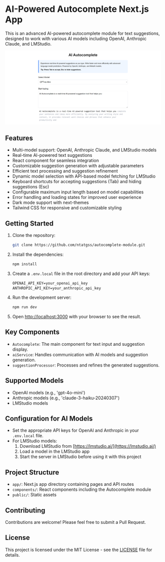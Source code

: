 # AI-Powered Autocomplete Next.js App

This is an advanced AI-powered autocomplete module for text suggestions, designed to work with various AI models including OpenAI, Anthropic Claude, and LMStudio.

![AI Autocomplete Demo](/public/ai-autocomplete.png)

## Features

- Multi-model support: OpenAI, Anthropic Claude, and LMStudio models
- Real-time AI-powered text suggestions
- React component for seamless integration
- Customizable suggestion generation with adjustable parameters
- Efficient text processing and suggestion refinement
- Dynamic model selection with API-based model fetching for LMStudio
- Keyboard shortcuts for accepting suggestions (Tab) and hiding suggestions (Esc)
- Configurable maximum input length based on model capabilities
- Error handling and loading states for improved user experience
- Dark mode support with next-themes
- Tailwind CSS for responsive and customizable styling

## Getting Started

1. Clone the repository:
   ```bash
   git clone https://github.com/ntatgss/autocomplete-module.git
   ```

2. Install the dependencies:
   ```bash
   npm install
   ```

3. Create a `.env.local` file in the root directory and add your API keys:
   ```
   OPENAI_API_KEY=your_openai_api_key
   ANTHROPIC_API_KEY=your_anthropic_api_key
   ```

4. Run the development server:
   ```bash
   npm run dev
   ```

5. Open [http://localhost:3000](http://localhost:3000) with your browser to see the result.

## Key Components

- `Autocomplete`: The main component for text input and suggestion display.
- `aiService`: Handles communication with AI models and suggestion generation.
- `suggestionProcessor`: Processes and refines the generated suggestions.

## Supported Models

- OpenAI models (e.g., 'gpt-4o-mini')
- Anthropic models (e.g., 'claude-3-haiku-20240307')
- LMStudio models

## Configuration for AI Models

- Set the appropriate API keys for OpenAI and Anthropic in your `.env.local` file.
- For LMStudio models:
  1. Download LMStudio from [https://lmstudio.ai/](https://lmstudio.ai/)
  2. Load a model in the LMStudio app
  3. Start the server in LMStudio before using it with this project

## Project Structure

- `app/`: Next.js app directory containing pages and API routes
- `components/`: React components including the Autocomplete module
- `public/`: Static assets

## Contributing

Contributions are welcome! Please feel free to submit a Pull Request.

## License

This project is licensed under the MIT License - see the [LICENSE](LICENSE) file for details.
